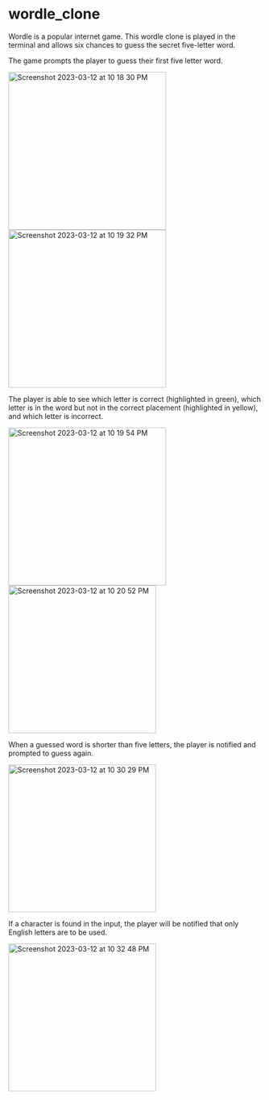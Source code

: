 # wordle_clone

Wordle is a popular internet game.  This wordle clone is played in the terminal and allows six chances to guess the secret five-letter word. 

The game prompts the player to guess their first five letter word.

<img width="313" alt="Screenshot 2023-03-12 at 10 18 30 PM" src="https://user-images.githubusercontent.com/127066402/224614717-3b5d248c-7d6d-44e3-9d17-cccb5a442212.png">

<img width="313" alt="Screenshot 2023-03-12 at 10 19 32 PM" src="https://user-images.githubusercontent.com/127066402/224614773-e84edc28-31fc-464f-bed1-b8dd860ee795.png">

The player is able to see which letter is correct (highlighted in green), which letter is in the word but not in the correct placement (highlighted in yellow), and which letter is incorrect.

<img width="313" alt="Screenshot 2023-03-12 at 10 19 54 PM" src="https://user-images.githubusercontent.com/127066402/224614823-f30aae11-557c-4b1d-8785-85da2072dbfc.png">

<img width="293" alt="Screenshot 2023-03-12 at 10 20 52 PM" src="https://user-images.githubusercontent.com/127066402/224614871-cdbba2c0-3596-4a92-bd6d-36183590386b.png">

When a guessed word is shorter than five letters, the player is notified and prompted to guess again.

<img width="293" alt="Screenshot 2023-03-12 at 10 30 29 PM" src="https://user-images.githubusercontent.com/127066402/224615892-dea424c2-81c1-4551-943d-f240abaa15e7.png">

If a character is found in the input, the player will be notified that only English letters are to be used.

<img width="293" alt="Screenshot 2023-03-12 at 10 32 48 PM" src="https://user-images.githubusercontent.com/127066402/224616429-067fd1c9-45f0-40c2-85ec-e609fa649c04.png">
